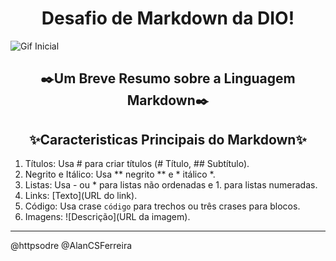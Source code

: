 <h1 align="center">Desafio de Markdown da DIO!</h1>

![Gif Inicial](https://i.pinimg.com/originals/99/cd/09/99cd0925c516b5d0a740dffd03c3e0df.gif)

<h2 align="center">✒️Um Breve Resumo sobre a Linguagem Markdown✒️</h2>
<p align="justify" O **Markdown** é uma linguagem de marcação leve e simples, usada para formatar texto de maneira rápida e intuitiva. Criada por [John Gruber](w) em 2004, ela facilita a criação de documentos estruturados sem a complexidade do HTML.  
Com Markdown, é possível adicionar **títulos**, **negrito**, *itálico*, listas, links, imagens e trechos de código usando uma sintaxe minimalista. Muito utilizada em **documentação**, **blogs**, **readme files (GitHub)** e **anotações**, a linguagem pode ser convertida para HTML facilmente.>

<h2 align="center">✨Caracteristicas Principais do Markdown✨</h2>

1. Títulos: Usa # para criar títulos (# Título, ## Subtítulo).
2. Negrito e Itálico: Usa ** negrito ** e * itálico *.
3. Listas: Usa - ou * para listas não ordenadas e 1. para listas numeradas.
4. Links: [Texto](URL do link).
5. Código: Usa crase `código` para trechos ou três crases para blocos.
6. Imagens: ![Descrição](URL da imagem).
-----
@httpsodre @AlanCSFerreira